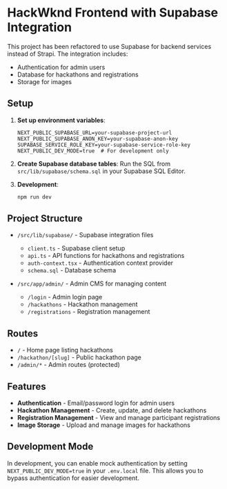 # HackWknd Frontend with Supabase Integration

This project has been refactored to use Supabase for backend services instead of Strapi. The integration includes:

- Authentication for admin users
- Database for hackathons and registrations
- Storage for images

## Setup

1. **Set up environment variables**:
   ```
   NEXT_PUBLIC_SUPABASE_URL=your-supabase-project-url
   NEXT_PUBLIC_SUPABASE_ANON_KEY=your-supabase-anon-key  
   SUPABASE_SERVICE_ROLE_KEY=your-supabase-service-role-key
   NEXT_PUBLIC_DEV_MODE=true  # For development only
   ```

2. **Create Supabase database tables**:
   Run the SQL from `src/lib/supabase/schema.sql` in your Supabase SQL Editor.

3. **Development**:
   ```bash
   npm run dev
   ```

## Project Structure

- `/src/lib/supabase/` - Supabase integration files
  - `client.ts` - Supabase client setup
  - `api.ts` - API functions for hackathons and registrations
  - `auth-context.tsx` - Authentication context provider
  - `schema.sql` - Database schema

- `/src/app/admin/` - Admin CMS for managing content
  - `/login` - Admin login page
  - `/hackathons` - Hackathon management
  - `/registrations` - Registration management

## Routes

- `/` - Home page listing hackathons
- `/hackathon/[slug]` - Public hackathon page
- `/admin/*` - Admin routes (protected)

## Features

- **Authentication** - Email/password login for admin users
- **Hackathon Management** - Create, update, and delete hackathons
- **Registration Management** - View and manage participant registrations
- **Image Storage** - Upload and manage images for hackathons

## Development Mode

In development, you can enable mock authentication by setting `NEXT_PUBLIC_DEV_MODE=true` in your `.env.local` file. This allows you to bypass authentication for easier development.